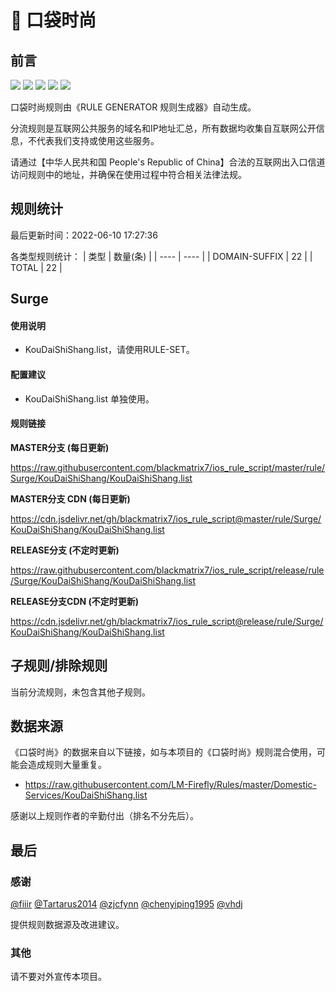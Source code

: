 # 🧸 口袋时尚

## 前言

![](https://shields.io/badge/-移除重复规则-ff69b4) ![](https://shields.io/badge/-DOMAIN与DOMAIN--SUFFIX合并-green) ![](https://shields.io/badge/-DOMAIN--SUFFIX间合并-critical) ![](https://shields.io/badge/-DOMAIN--SUFFIX与DOMAIN--KEYWORD合并-blue) ![](https://shields.io/badge/-IP--CIDR(6)合并-blueviolet) 

口袋时尚规则由《RULE GENERATOR 规则生成器》自动生成。

分流规则是互联网公共服务的域名和IP地址汇总，所有数据均收集自互联网公开信息，不代表我们支持或使用这些服务。

请通过【中华人民共和国 People's Republic of China】合法的互联网出入口信道访问规则中的地址，并确保在使用过程中符合相关法律法规。

## 规则统计

最后更新时间：2022-06-10 17:27:36

各类型规则统计：
| 类型 | 数量(条)  | 
| ---- | ----  |
| DOMAIN-SUFFIX | 22  | 
| TOTAL | 22  | 


## Surge 

#### 使用说明
- KouDaiShiShang.list，请使用RULE-SET。

#### 配置建议
- KouDaiShiShang.list 单独使用。

#### 规则链接
**MASTER分支 (每日更新)**

https://raw.githubusercontent.com/blackmatrix7/ios_rule_script/master/rule/Surge/KouDaiShiShang/KouDaiShiShang.list

**MASTER分支 CDN (每日更新)**

https://cdn.jsdelivr.net/gh/blackmatrix7/ios_rule_script@master/rule/Surge/KouDaiShiShang/KouDaiShiShang.list

**RELEASE分支 (不定时更新)**

https://raw.githubusercontent.com/blackmatrix7/ios_rule_script/release/rule/Surge/KouDaiShiShang/KouDaiShiShang.list

**RELEASE分支CDN (不定时更新)**

https://cdn.jsdelivr.net/gh/blackmatrix7/ios_rule_script@release/rule/Surge/KouDaiShiShang/KouDaiShiShang.list

## 子规则/排除规则


当前分流规则，未包含其他子规则。

## 数据来源

《口袋时尚》的数据来自以下链接，如与本项目的《口袋时尚》规则混合使用，可能会造成规则大量重复。

- https://raw.githubusercontent.com/LM-Firefly/Rules/master/Domestic-Services/KouDaiShiShang.list


感谢以上规则作者的辛勤付出（排名不分先后）。

## 最后

### 感谢

[@fiiir](https://github.com/fiiir) [@Tartarus2014](https://github.com/Tartarus2014) [@zjcfynn](https://github.com/zjcfynn) [@chenyiping1995](https://github.com/chenyiping1995) [@vhdj](https://github.com/vhdj)

提供规则数据源及改进建议。

### 其他

请不要对外宣传本项目。